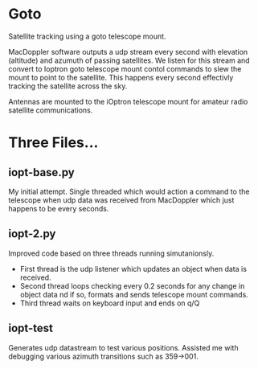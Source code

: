 # Goto
Satellite tracking using a goto telescope mount.

MacDoppler software outputs a udp stream every second with elevation (altitude) and azumuth of passing satellites. We listen for this stream and convert to Ioptron goto telescope mount contol commands to slew the mount to point to the satellite. This happens every second effectivly tracking the satellite across the sky.

Antennas are mounted to the iOptron telescope mount for amateur radio satellite communications.

# Three Files...

## iopt-base.py

My initial attempt. Single threaded which would action a command to the telescope when udp data was received from MacDoppler which just happens to be every seconds.

## iopt-2.py

Improved code based on three threads running simutanionsly. 
- First thread is the udp listener which updates an object when data is received.
- Second thread loops checking every 0.2 seconds for any change in object data nd if so, formats and sends telescope mount commands. 
- Third thread waits on keyboard input and ends on q/Q

## iopt-test

Generates udp datastream to test various positions. Assisted me with debugging various azimuth transitions such as 359->001.

